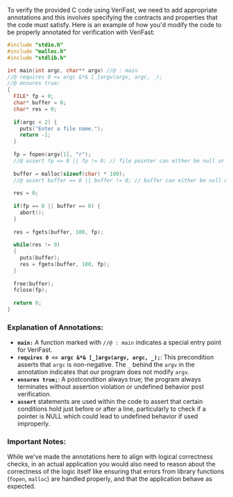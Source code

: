 To verify the provided C code using VeriFast, we need to add appropriate annotations and this involves specifying the contracts and properties that the code must satisfy. Here is an example of how you'd modify the code to be properly annotated for verification with VeriFast:

```c
#include "stdio.h"
#include "malloc.h"
#include "stdlib.h"

int main(int argc, char** argv) //@ : main
//@ requires 0 <= argc &*& [_]argv(argv, argc, _);
//@ ensures true;
{
  FILE* fp = 0; 
  char* buffer = 0; 
  char* res = 0;
  
  if(argc < 2) { 
    puts("Enter a file name."); 
    return -1; 
  }
  
  fp = fopen(argv[1], "r");
  //@ assert fp == 0 || fp != 0; // file pointer can either be null or valid
  
  buffer = malloc(sizeof(char) * 100);
  //@ assert buffer == 0 || buffer != 0; // buffer can either be null or valid
  
  res = 0;
  
  if(fp == 0 || buffer == 0) { 
    abort(); 
  }
  
  res = fgets(buffer, 100, fp);
  
  while(res != 0) 
  {
    puts(buffer);
    res = fgets(buffer, 100, fp);
  }
  
  free(buffer);
  fclose(fp);
  
  return 0;
}
```

### Explanation of Annotations:
- **`main:`** A function marked with `//@ : main` indicates a special entry point for VeriFast.
- **`requires 0 <= argc &*& [_]argv(argv, argc, _);`**: This precondition asserts that `argc` is non-negative. The `_` behind the `argv` in the annotation indicates that our program does not modify `argv`.
- **`ensures true;`**: A postcondition always true; the program always terminates without assertion violation or undefined behavior post verification.
- **`assert`** statements are used within the code to assert that certain conditions hold just before or after a line, particularly to check if a pointer is NULL which could lead to undefined behavior if used improperly.

### Important Notes:
While we've made the annotations here to align with logical correctness checks, in an actual application you would also need to reason about the correctness of the logic itself like ensuring that errors from library functions (`fopen`, `malloc`) are handled properly, and that the application behave as expected.
